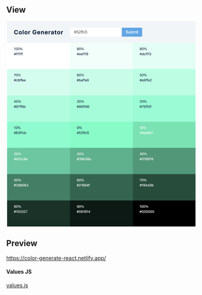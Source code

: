 ## View


<p align="center">
  <img src="https://github.com/JorgeFPeres/Color-generate-React/blob/main/Color-generator.png?raw=true" alt="Sublime's custom image" width= "500px"/>
</p>


## Preview

https://color-generate-react.netlify.app/


#### Values JS

[values.js](https://github.com/noeldelgado/values.js)
